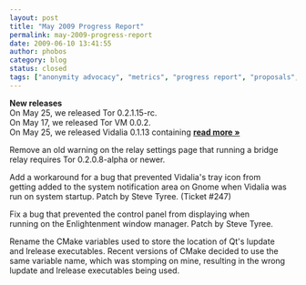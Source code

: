 ```yaml
---
layout: post
title: "May 2009 Progress Report"
permalink: may-2009-progress-report
date: 2009-06-10 13:41:55
author: phobos
category: blog
status: closed
tags: ["anonymity advocacy", "metrics", "progress report", "proposals", "translations"]
---
```


**New releases**  
 On May 25, we released Tor 0.2.1.15-rc.  
 On May 17, we released Tor VM 0.0.2.  
 On May 25, we released Vidalia 0.1.13 containing [**read more »**](https://blog.torproject.org/blog/may-2009-progress-report)

Remove an old warning on the relay settings page that running a bridge  
 relay requires Tor 0.2.0.8-alpha or newer.

Add a workaround for a bug that prevented Vidalia's tray icon from  
 getting added to the system notification area on Gnome when Vidalia was  
 run on system startup. Patch by Steve Tyree. (Ticket \#247)

Fix a bug that prevented the control panel from displaying when  
 running on the Enlightenment window manager. Patch by Steve Tyree.

Rename the CMake variables used to store the location of Qt's lupdate  
 and lrelease executables. Recent versions of CMake decided to use the  
 same variable name, which was stomping on mine, resulting in the wrong  
 lupdate and lrelease executables being used.
